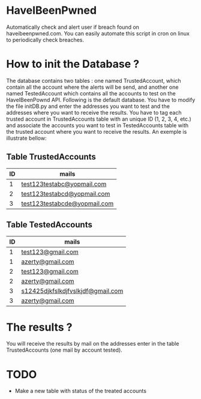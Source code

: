 # HaveIBeenPwned
Automatically check and alert user if breach found on haveibeenpwned.com. You can easily automate this script in cron on linux to periodically check breaches.

# How to init the Database ?
The database contains two tables : one named TrustedAccount, which contain all the account where the alerts will be send, and another one named TestedAccount which contains all the accounts to test on the HaveIBeenPownd API. Following is the default database. You have to modify the file initDB.py and enter the addresses you want to test and the addresses where you want to receive the results. 
You have to tag each trusted account in TrustedAccounts table with an unique ID (1, 2, 3, 4, etc.) and associate the accounts you want to test in TestedAccounts table with the trusted account where you want to receive the results. An exemple is illustrate bellow:

## Table TrustedAccounts
| ID | mails |
| --- | --- |
| 1 | test123testabc@yopmail.com |
| 2 | test123testabcd@yopmail.com |
| 3 | test123testabcde@yopmail.com |

## Table TestedAccounts
| ID | mails |
| --- | --- |
| 1 | test123@gmail.com |
| 1 | azerty@gmail.com |
| 2 | test123@gmail.com |
| 2 | azerty@gmail.com |
| 3 | s12425djkfslkdjfvslkjdf@gmail.com |
| 3 | azerty@gmail.com |

# The results ?
You will receive the results by mail on the addresses enter in the table TrustedAccounts (one mail by account tested).

# TODO
* Make a new table with status of the treated accounts
